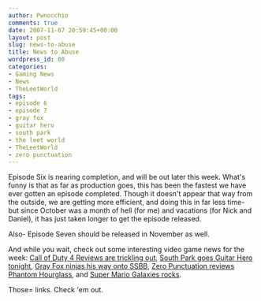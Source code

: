 ```yaml
---
author: Pwnocchio
comments: true
date: 2007-11-07 20:59:45+00:00
layout: post
slug: news-to-abuse
title: News to Abuse
wordpress_id: 80
categories:
- Gaming News
- News
- TheLeetWorld
tags:
- episode 6
- episode 7
- gray fox
- guitar hero
- south park
- the leet world
- TheLeetWorld
- zero punctuation
---
```


Episode Six is nearing completion, and will be out later this week.  What's funny is that as far as production goes, this has been the fastest we have ever gotten an episode completed.  Though it doesn't appear that way from the outside, we are getting more efficient, and doing this in far less time- but since October was a month of hell (for me) and vacations (for Nick and Daniel), it has just taken longer to get the episode released.

Also- Episode Seven should be released in November as well.

And while you wait, check out some interesting video game news for the week: [Call of Duty 4 Reviews are trickling out](http://pc.ign.com/articles/832/832795p1.html), [South Park goes Guitar Hero tonight](http://www.southparkstudios.com/show/episodes/display_episode.php?episodeid=1113), [Gray Fox ninjas his way onto SSBB](http://wii.advancedmn.com/article.php?artid=11063),  [Zero Punctuation reviews Phantom Hourglass](http://www.escapistmagazine.com/articles/view/editorials/zeropunctuation/2608-Zero-Punctuation-Zelda-Phantom-Hourglass), and [Super Mario Galaxies rocks](http://wii.ign.com/articles/833/833298p1.html).

Those= links.  Check 'em out.
